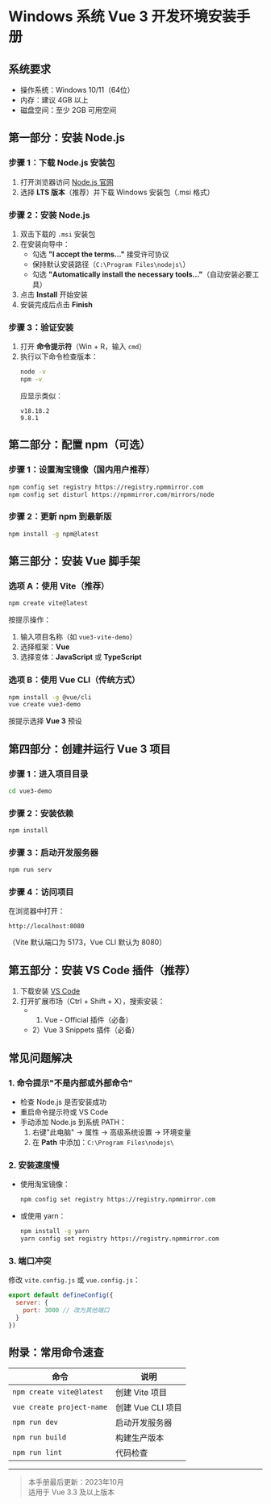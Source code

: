 # Windows 系统 Vue 3 开发环境安装手册

## 系统要求
- 操作系统：Windows 10/11（64位）
- 内存：建议 4GB 以上
- 磁盘空间：至少 2GB 可用空间

## 第一部分：安装 Node.js

### 步骤 1：下载 Node.js 安装包
1. 打开浏览器访问 [Node.js 官网](https://nodejs.org/)
2. 选择 **LTS 版本**（推荐）并下载 Windows 安装包（.msi 格式）

### 步骤 2：安装 Node.js
1. 双击下载的 `.msi` 安装包
2. 在安装向导中：
   - 勾选 **"I accept the terms..."** 接受许可协议
   - 保持默认安装路径（`C:\Program Files\nodejs\`）
   - 勾选 **"Automatically install the necessary tools..."**（自动安装必要工具）
3. 点击 **Install** 开始安装
4. 安装完成后点击 **Finish**

### 步骤 3：验证安装
1. 打开 **命令提示符**（Win + R，输入 `cmd`）
2. 执行以下命令检查版本：
   ```bash
   node -v
   npm -v
   ```
   应显示类似：
   ```
   v18.18.2
   9.8.1
   ```

## 第二部分：配置 npm（可选）

### 步骤 1：设置淘宝镜像（国内用户推荐）
```bash
npm config set registry https://registry.npmmirror.com
npm config set disturl https://npmmirror.com/mirrors/node
```

### 步骤 2：更新 npm 到最新版
```bash
npm install -g npm@latest
```

## 第三部分：安装 Vue 脚手架

### 选项 A：使用 Vite（推荐）
```bash
npm create vite@latest
```
按提示操作：
1. 输入项目名称（如 `vue3-vite-demo`）
2. 选择框架：**Vue**
3. 选择变体：**JavaScript** 或 **TypeScript**

### 选项 B：使用 Vue CLI（传统方式）
```bash
npm install -g @vue/cli
vue create vue3-demo
```
按提示选择 **Vue 3** 预设

## 第四部分：创建并运行 Vue 3 项目

### 步骤 1：进入项目目录
```bash
cd vue3-demo
```

### 步骤 2：安装依赖
```bash
npm install
```

### 步骤 3：启动开发服务器
```bash
npm run serv
```

### 步骤 4：访问项目
在浏览器中打开：
```
http://localhost:8080
```
（Vite 默认端口为 5173，Vue CLI 默认为 8080）

## 第五部分：安装 VS Code 插件（推荐）

1. 下载安装 [VS Code](https://code.visualstudio.com/)
2. 打开扩展市场（Ctrl + Shift + X），搜索安装：
   - 1) Vue - Official 插件（必备）
   - 2）Vue 3 Snippets 插件（必备）

## 常见问题解决

### 1. 命令提示"不是内部或外部命令"
- 检查 Node.js 是否安装成功
- 重启命令提示符或 VS Code
- 手动添加 Node.js 到系统 PATH：
  1. 右键"此电脑" → 属性 → 高级系统设置 → 环境变量
  2. 在 **Path** 中添加：`C:\Program Files\nodejs\`

### 2. 安装速度慢
- 使用淘宝镜像：
  ```bash
  npm config set registry https://registry.npmmirror.com
  ```
- 或使用 yarn：
  ```bash
  npm install -g yarn
  yarn config set registry https://registry.npmmirror.com
  ```

### 3. 端口冲突
修改 `vite.config.js` 或 `vue.config.js`：
```javascript
export default defineConfig({
  server: {
    port: 3000 // 改为其他端口
  }
})
```

## 附录：常用命令速查

| 命令 | 说明 |
|------|------|
| `npm create vite@latest` | 创建 Vite 项目 |
| `vue create project-name` | 创建 Vue CLI 项目 |
| `npm run dev` | 启动开发服务器 |
| `npm run build` | 构建生产版本 |
| `npm run lint` | 代码检查 |

---

> 本手册最后更新：2023年10月  
> 适用于 Vue 3.3 及以上版本